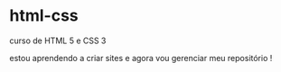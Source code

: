 # html-css

curso de HTML 5 e CSS 3

estou aprendendo a criar sites e agora vou gerenciar meu repositório !
